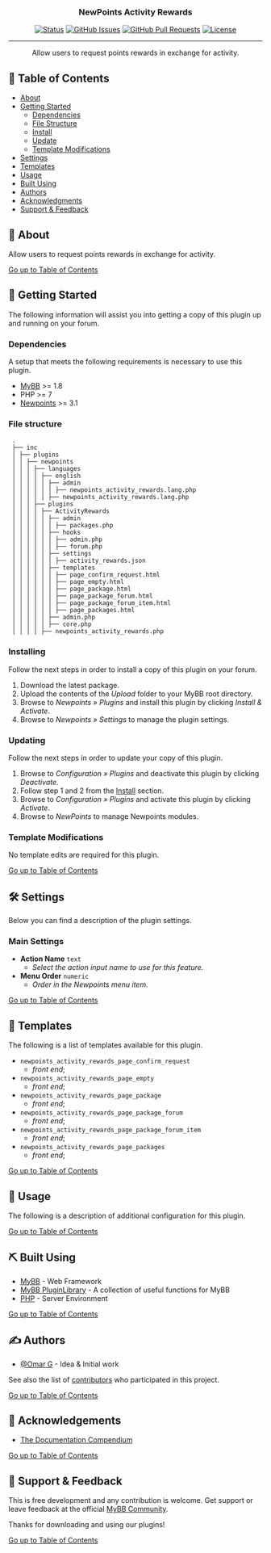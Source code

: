 <h3 align="center">NewPoints Activity Rewards</h3>

<div align="center">

[![Status](https://img.shields.io/badge/status-active-success.svg)]()
[![GitHub Issues](https://img.shields.io/github/issues/OUGC-Network/NewPoints-Activity-Rewards.svg)](./issues)
[![GitHub Pull Requests](https://img.shields.io/github/issues-pr/OUGC-Network/NewPoints-Activity-Rewards.svg)](./pulls)
[![License](https://img.shields.io/badge/license-GPL-blue)](/LICENSE)

</div>

---

<p align="center"> Allow users to request points rewards in exchange for activity.
    <br> 
</p>

## 📜 Table of Contents <a name = "table_of_contents"></a>

- [About](#about)
- [Getting Started](#getting_started)
    - [Dependencies](#dependencies)
    - [File Structure](#file_structure)
    - [Install](#install)
    - [Update](#update)
    - [Template Modifications](#template_modifications)
- [Settings](#settings)
- [Templates](#templates)
- [Usage](#usage)
- [Built Using](#built_using)
- [Authors](#authors)
- [Acknowledgments](#acknowledgement)
- [Support & Feedback](#support)

## 🚀 About <a name = "about"></a>

Allow users to request points rewards in exchange for activity.

[Go up to Table of Contents](#table_of_contents)

## 📍 Getting Started <a name = "getting_started"></a>

The following information will assist you into getting a copy of this plugin up and running on your forum.

### Dependencies <a name = "dependencies"></a>

A setup that meets the following requirements is necessary to use this plugin.

- [MyBB](https://mybb.com/) >= 1.8
- PHP >= 7
- [Newpoints](https://github.com/OUGC-Network/Newpoints) >= 3.1

### File structure <a name = "file_structure"></a>

  ```
   .
   ├── inc
   │ ├── plugins
   │ │ ├── newpoints
   │ │ │ ├── languages
   │ │ │ │ ├── english
   │ │ │ │ │ ├── admin
   │ │ │ │ │ │ ├── newpoints_activity_rewards.lang.php
   │ │ │ │ │ ├── newpoints_activity_rewards.lang.php
   │ │ │ ├── plugins
   │ │ │ │ ├── ActivityRewards
   │ │ │ │ │ ├── admin
   │ │ │ │ │ │ ├── packages.php
   │ │ │ │ │ ├── hooks
   │ │ │ │ │ │ ├── admin.php
   │ │ │ │ │ │ ├── forum.php
   │ │ │ │ │ ├── settings
   │ │ │ │ │ │ ├── activity_rewards.json
   │ │ │ │ │ ├── templates
   │ │ │ │ │ │ ├── page_confirm_request.html
   │ │ │ │ │ │ ├── page_empty.html
   │ │ │ │ │ │ ├── page_package.html
   │ │ │ │ │ │ ├── page_package_forum.html
   │ │ │ │ │ │ ├── page_package_forum_item.html
   │ │ │ │ │ │ ├── page_packages.html
   │ │ │ │ │ ├── admin.php
   │ │ │ │ │ ├── core.php
   │ │ │ │ ├── newpoints_activity_rewards.php
   ```

### Installing <a name = "install"></a>

Follow the next steps in order to install a copy of this plugin on your forum.

1. Download the latest package.
2. Upload the contents of the _Upload_ folder to your MyBB root directory.
3. Browse to _Newpoints » Plugins_ and install this plugin by clicking _Install & Activate_.
4. Browse to _Newpoints » Settings_ to manage the plugin settings.

### Updating <a name = "update"></a>

Follow the next steps in order to update your copy of this plugin.

1. Browse to _Configuration » Plugins_ and deactivate this plugin by clicking _Deactivate_.
2. Follow step 1 and 2 from the [Install](#install) section.
3. Browse to _Configuration » Plugins_ and activate this plugin by clicking _Activate_.
4. Browse to _NewPoints_ to manage Newpoints modules.

### Template Modifications <a name = "template_modifications"></a>

No template edits are required for this plugin.

[Go up to Table of Contents](#table_of_contents)

## 🛠 Settings <a name = "settings"></a>

Below you can find a description of the plugin settings.

### Main Settings

- **Action Name** `text`
    - _Select the action input name to use for this feature._
- **Menu Order** `numeric`
    - _Order in the Newpoints menu item._

[Go up to Table of Contents](#table_of_contents)

## 📐 Templates <a name = "templates"></a>

The following is a list of templates available for this plugin.

- `newpoints_activity_rewards_page_confirm_request`
    - _front end_;
- `newpoints_activity_rewards_page_empty`
    - _front end_;
- `newpoints_activity_rewards_page_package`
    - _front end_;
- `newpoints_activity_rewards_page_package_forum`
    - _front end_;
- `newpoints_activity_rewards_page_package_forum_item`
    - _front end_;
- `newpoints_activity_rewards_page_packages`
    - _front end_;

[Go up to Table of Contents](#table_of_contents)

## 📖 Usage <a name="usage"></a>

The following is a description of additional configuration for this plugin.

[Go up to Table of Contents](#table_of_contents)

## ⛏ Built Using <a name = "built_using"></a>

- [MyBB](https://mybb.com/) - Web Framework
- [MyBB PluginLibrary](https://github.com/frostschutz/MyBB-PluginLibrary) - A collection of useful functions for MyBB
- [PHP](https://www.php.net/) - Server Environment

[Go up to Table of Contents](#table_of_contents)

## ✍️ Authors <a name = "authors"></a>

- [@Omar G](https://github.com/Sama34) - Idea & Initial work

See also the list of [contributors](https://github.com/OUGC-Network/NewPoints-Activity-Rewards/contributors) who
participated in
this
project.

[Go up to Table of Contents](#table_of_contents)

## 🎉 Acknowledgements <a name = "acknowledgement"></a>

- [The Documentation Compendium](https://github.com/kylelobo/The-Documentation-Compendium)

[Go up to Table of Contents](#table_of_contents)

## 🎈 Support & Feedback <a name="support"></a>

This is free development and any contribution is welcome. Get support or leave feedback at the
official [MyBB Community](https://community.mybb.com/thread-159249.html).

Thanks for downloading and using our plugins!

[Go up to Table of Contents](#table_of_contents)